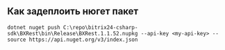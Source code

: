 ﻿## Как задеплоить нюгет пакет
```
dotnet nuget push C:\repo\bitrix24-csharp-sdk\BXRest\bin\Release\BXRest.1.1.52.nupkg --api-key <my-api-key> --source https://api.nuget.org/v3/index.json
```
